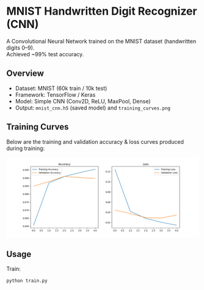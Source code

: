 # MNIST Handwritten Digit Recognizer (CNN)

A Convolutional Neural Network trained on the MNIST dataset (handwritten digits 0–9).  
Achieved ~99% test accuracy.

## Overview
- Dataset: MNIST (60k train / 10k test)
- Framework: TensorFlow / Keras
- Model: Simple CNN (Conv2D, ReLU, MaxPool, Dense)
- Output: `mnist_cnn.h5` (saved model) and `training_curves.png`

## Training Curves
Below are the training and validation accuracy & loss curves produced during training:

![Training Curves](training_curves.png)

## Usage
Train:
```bash
python train.py

